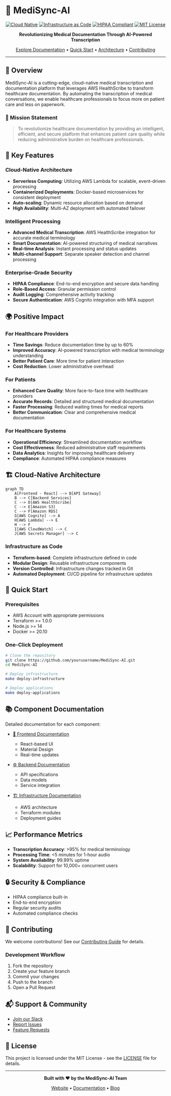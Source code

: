 # 🏥 MediSync-AI

<div align="center">

[![Cloud Native](https://img.shields.io/badge/Cloud%20Native-Enabled-blue?style=for-the-badge&logo=amazon-aws)](./infrastructure/README.md)
[![Infrastructure as Code](https://img.shields.io/badge/Infrastructure%20as%20Code-Terraform-purple?style=for-the-badge&logo=terraform)](./infrastructure/README.md)
[![HIPAA Compliant](https://img.shields.io/badge/HIPAA-Compliant-green?style=for-the-badge&logo=shield)](./docs/security.md)
[![MIT License](https://img.shields.io/badge/License-MIT-yellow.svg?style=for-the-badge)](LICENSE)

**Revolutionizing Medical Documentation Through AI-Powered Transcription**

[Explore Documentation](./docs) •
[Quick Start](#🚀-quick-start) •
[Architecture](#🏗️-architecture) •
[Contributing](#🤝-contributing)

</div>

---

## 🌟 Overview

MediSync-AI is a cutting-edge, cloud-native medical transcription and documentation platform that leverages AWS HealthScribe to transform healthcare documentation. By automating the transcription of medical conversations, we enable healthcare professionals to focus more on patient care and less on paperwork.

### 🎯 Mission Statement

> To revolutionize healthcare documentation by providing an intelligent, efficient, and secure platform that enhances patient care quality while reducing administrative burden on healthcare professionals.

## 💫 Key Features

### Cloud-Native Architecture
- **Serverless Computing**: Utilizing AWS Lambda for scalable, event-driven processing
- **Containerized Deployments**: Docker-based microservices for consistent deployment
- **Auto-scaling**: Dynamic resource allocation based on demand
- **High Availability**: Multi-AZ deployment with automated failover

### Intelligent Processing
- **Advanced Medical Transcription**: AWS HealthScribe integration for accurate medical terminology
- **Smart Documentation**: AI-powered structuring of medical narratives
- **Real-time Analysis**: Instant processing and status updates
- **Multi-channel Support**: Separate speaker detection and channel processing

### Enterprise-Grade Security
- **HIPAA Compliance**: End-to-end encryption and secure data handling
- **Role-Based Access**: Granular permission control
- **Audit Logging**: Comprehensive activity tracking
- **Secure Authentication**: AWS Cognito integration with MFA support

## 🌍 Positive Impact

### For Healthcare Providers
- **Time Savings**: Reduce documentation time by up to 60%
- **Improved Accuracy**: AI-powered transcription with medical terminology understanding
- **Better Patient Care**: More time for patient interaction
- **Cost Reduction**: Lower administrative overhead

### For Patients
- **Enhanced Care Quality**: More face-to-face time with healthcare providers
- **Accurate Records**: Detailed and structured medical documentation
- **Faster Processing**: Reduced waiting times for medical reports
- **Better Communication**: Clear and comprehensive medical documentation

### For Healthcare Systems
- **Operational Efficiency**: Streamlined documentation workflow
- **Cost Effectiveness**: Reduced administrative staff requirements
- **Data Analytics**: Insights for improving healthcare delivery
- **Compliance**: Automated HIPAA compliance measures

## 🏗️ Cloud-Native Architecture

```mermaid
graph TD
    A[Frontend - React] --> B[API Gateway]
    B --> C[Backend Services]
    C --> D[AWS HealthScribe]
    C --> E[Amazon S3]
    C --> F[Amazon RDS]
    G[AWS Cognito] --> A
    H[AWS Lambda] --> E
    H --> F
    I[AWS CloudWatch] --> C
    J[AWS Secrets Manager] --> C
```

### Infrastructure as Code
- **Terraform-based**: Complete infrastructure defined in code
- **Modular Design**: Reusable infrastructure components
- **Version Controlled**: Infrastructure changes tracked in Git
- **Automated Deployment**: CI/CD pipeline for infrastructure updates

## 🚀 Quick Start

### Prerequisites
- AWS Account with appropriate permissions
- Terraform >= 1.0.0
- Node.js >= 14
- Docker >= 20.10

### One-Click Deployment
```bash
# Clone the repository
git clone https://github.com/yourusername/MediSync-AI.git
cd MediSync-AI

# Deploy infrastructure
make deploy-infrastructure

# Deploy applications
make deploy-applications
```

## 📚 Component Documentation

Detailed documentation for each component:

- [🎨 Frontend Documentation](./frontend/README.md)
  - React-based UI
  - Material Design
  - Real-time updates
  
- [⚙️ Backend Documentation](./backend/README.md)
  - API specifications
  - Data models
  - Service integration
  
- [🏗️ Infrastructure Documentation](./infrastructure/README.md)
  - AWS architecture
  - Terraform modules
  - Deployment guides

## 📈 Performance Metrics

- **Transcription Accuracy**: >95% for medical terminology
- **Processing Time**: <5 minutes for 1-hour audio
- **System Availability**: 99.99% uptime
- **Scalability**: Support for 10,000+ concurrent users

## 🔒 Security & Compliance

- HIPAA compliance built-in
- End-to-end encryption
- Regular security audits
- Automated compliance checks

## 🤝 Contributing

We welcome contributions! See our [Contributing Guide](CONTRIBUTING.md) for details.

### Development Workflow
1. Fork the repository
2. Create your feature branch
3. Commit your changes
4. Push to the branch
5. Open a Pull Request

## 📬 Support & Community

- [Join our Slack](https://medisync-ai.slack.com)
- [Report Issues](https://github.com/yourusername/MediSync-AI/issues)
- [Feature Requests](https://github.com/yourusername/MediSync-AI/discussions)

## 📄 License

This project is licensed under the MIT License - see the [LICENSE](LICENSE) file for details.

---

<div align="center">

**Built with ❤️ by the MediSync-AI Team**

[Website](https://medisync-ai.com) • [Documentation](./docs) • [Blog](https://blog.medisync-ai.com)

</div> 